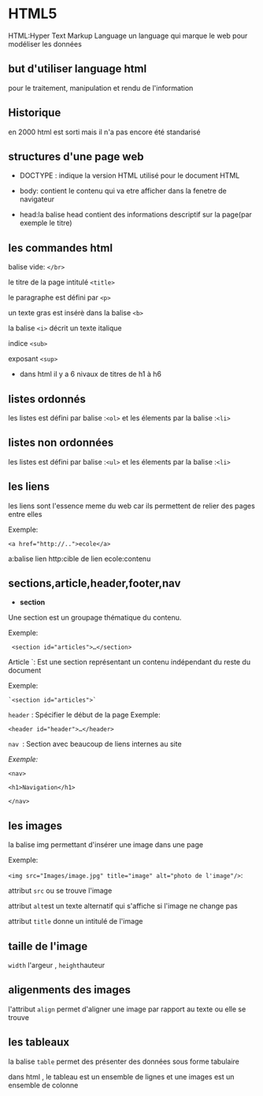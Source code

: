
 
  # HTML5
                    
                    
   HTML:Hyper Text Markup Language un language qui marque le web pour modéliser les données


 

## but d'utiliser language html
  pour le traitement, manipulation et rendu de l'information
 


## Historique 
 en 2000 html est sorti mais il n'a pas encore été standarisé
 
 
## structures d'une page web
 
* DOCTYPE : indique la version HTML utilisé pour le document HTML

* body: contient le contenu qui va etre afficher dans la fenetre de navigateur

* head:la balise head contient des informations descriptif sur la page(par exemple le titre)
 
 
## les commandes html
 
  balise vide: `</br>`
 
 le titre de la page intitulé `<title>`
 
 le paragraphe est défini par `<p>`
 
 un texte gras est insérè dans la balise `<b>`
 
 la balise `<i>` décrit un texte italique
 
 indice `<sub>`
 
 exposant `<sup>`
 
* dans html il y a 6 nivaux de titres de h1 à h6 
 
## listes ordonnés
 
les listes est défini par balise :`<ol>` et les élements par la balise :`<li>`

## listes non ordonnées
    
les listes est défini par balise :`<ul>` et les élements par la balise :`<li>`


## les liens
 les liens sont l'essence meme du web car ils permettent de relier des pages entre elles
 
 Exemple:
 
`<a href="http://..">ecole</a>`

 a:balise lien
 http:cible de lien
 ecole:contenu
 
 
## sections,article,header,footer,nav
    
 * **section** 
  
  Une section est un groupage thématique du contenu.
 
 
 Exemple:
 
` <section id="articles">…</section>` 
      
     
    
   Article `: Est une section représentant un contenu indépendant du reste du document
  
  Exemple:
  
    `<section id="articles">`
 
  
 
 
 `header` : Spécifier le début de la page
Exemple:

   `<header id="header">…</header>`
   
    
  `nav `: Section avec beaucoup de liens internes au site
   
 _Exemple:_
 
 `<nav>`
 
   `<h1>Navigation</h1>`
 
  `</nav>`

## les images
    
 la balise img permettant d'insérer une image dans une page
 
 Exemple: 
 
 `<img src="Images/image.jpg" title="image" alt="photo de l'image"/>`:
 
  attribut `src` ou se trouve l'image
 
  attribut `alt`est un texte alternatif qui s'affiche si l'image ne change pas
 
  attribut `title` donne un intitulé de l'image


## taille de l'image 
 
 `width` l'argeur , `height`hauteur

## aligenments des images 
    
 l'attribut `align` permet d'aligner une image par rapport au texte  ou elle se trouve
 
## les tableaux
     
 la balise `table` permet des présenter des données sous forme tabulaire
 
 dans html , le tableau est un ensemble de lignes et une images est un ensemble de colonne
 
  